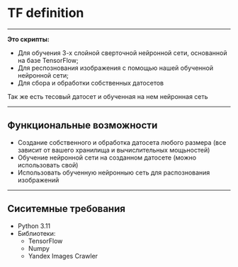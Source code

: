 # TF definition

---

**Это скрипты:**

- Для обучения 3-х слойной сверточной нейронной сети, основанной на базе TensorFlow;
- Для респознования изображения с помощью нашей обученной нейронной сети;
- Для сбора и обработки собственных датосетов 

Так же есть тесовый датосет и обученная на нем нейронная сеть

---

## Функциональные возможности

- Создание собственного и обработка датосета любого размера (все зависит от вашего хранилища и вычислительных мощьностей)
- Обучение нейронной сети на созданном датосете (можно использовать свой)
- Использовать обученную нейронныю сеть для распознования изображений

---
## Сиситемные требования

- Python 3.11
- Библиотеки:
    - TensorFlow
    - Numpy
    - Yandex Images Crawler